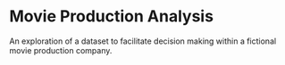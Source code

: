 # Movie Production Analysis

An exploration of a dataset to facilitate decision making within a fictional movie production company. 

